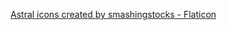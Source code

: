 <a href="https://www.flaticon.com/free-icons/astral" title="astral icons">Astral icons created by smashingstocks - Flaticon</a>